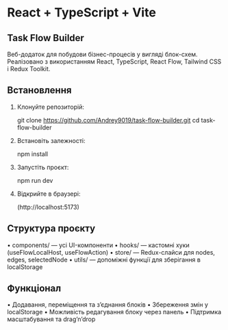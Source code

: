 # React + TypeScript + Vite

## Task Flow Builder

Веб-додаток для побудови бізнес-процесів у вигляді блок-схем. Реалізовано з використанням React, TypeScript, React Flow, Tailwind CSS і Redux Toolkit.

## Встановлення

1. Клонуйте репозиторій:

   git clone https://github.com/Andrey9019/task-flow-builder.git
   cd task-flow-builder

2. Встановіть залежності:

   npm install

3. Запустіть проєкт:

   npm run dev

4. Відкрийте в браузері:

   (http://localhost:5173)

## Структура проєкту

• components/ — усі UI-компоненти
• hooks/ — кастомні хуки (useFlowLocalHost, useFlowAction)
• store/ — Redux-слайси для nodes, edges, selectedNode
• utils/ — допоміжні функції для зберігання в localStorage

## Функціонал

• Додавання, переміщення та з’єднання блоків
• Збереження змін у localStorage
• Можливість редагування блоку через панель
• Підтримка масштабування та drag’n’drop
